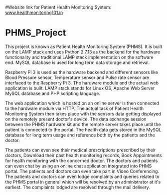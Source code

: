 #Website link for Patient Health Monitoring System:
www.healthmonitoring101.in

# PHMS_Project
This project is known as Patient Health Monitoring System (PHMS). It is built on the LAMP stack and uses Python 2.7.13 as the backend 
for the hardware functionality and traditional LAMP stack implementation 
on the software end. MySQL database is used for long term data storage and retrieval.

Raspberry Pi 3 is used as the hardware backend
and different sensors like Blood Pressure sensor, Temperature sensor and Pulse rate sensor are interfaced to the Raspberry Pi 3.
The hardware module and the actual web application is built. LAMP stack stands for Linux OS, Apache Web Server
MySQL database and PHP scripting language.

The web application which is hosted on an online server is then connected to the hardware module via HTTP. 
The actual task of Patient Health Monitoring System then takes place with the sensors data getting displayed on the 
remotely present doctor's device. The data exchange session between the PHMS hardware kit and the remote server takes place
until the patient is connected to the portal.
The health data gets stored in the MySQL database for long term usage and reference both by the 
patients and the doctor.

The patients can even see their medical prescriptions prescribed by their doctors, Download their past health monitoring records,
Book Appointments for health monitoring with the concerned doctor. The doctors and patients can even chat by using an online chat
application integrated into PHMS portal. The patients and doctors can even take part in Video Conferencing. The patients and doctors can
even lodge complaints and queries related to the PHMS portal in general which will be resolved by an administrator at it's earliest. 
The complaints lodged are resolved through the mail delivery.


